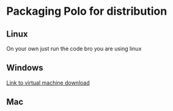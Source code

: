 # Packaging Polo for distribution


## Linux

On your own just run the code bro you are using linux

## Windows


[Link to virtual machine download]()

## Mac